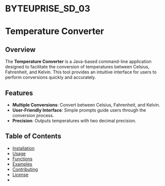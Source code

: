 # BYTEUPRISE_SD_03
# Temperature Converter

## Overview

The **Temperature Converter** is a Java-based command-line application designed to facilitate the conversion of temperatures between Celsius, Fahrenheit, and Kelvin. This tool provides an intuitive interface for users to perform conversions quickly and accurately.

## Features

- **Multiple Conversions**: Convert between Celsius, Fahrenheit, and Kelvin.
- **User-Friendly Interface**: Simple prompts guide users through the conversion process.
- **Precision**: Outputs temperatures with two decimal precision.

## Table of Contents

- [Installation](#installation)
- [Usage](#usage)
- [Functions](#functions)
- [Examples](#examples)
- [Contributing](#contributing)
- [License](#license)
- 
